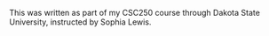 This was written as part of my CSC250 course through Dakota State University, instructed by Sophia Lewis.
